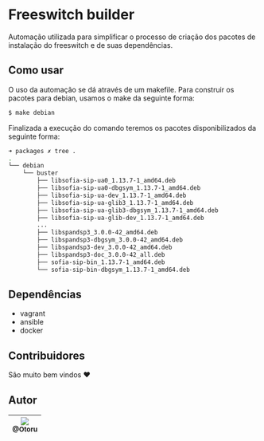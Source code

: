 # Freeswitch builder

Automação utilizada para simplificar o processo de criação dos pacotes de instalação do freeswitch e de suas dependências.

## Como usar

O uso da automação se dá através de um makefile. Para construir os pacotes para debian, usamos o make da seguinte forma:

```bash
$ make debian
```

Finalizada a execução do comando teremos os pacotes disponibilizados da seguinte forma:

```bash
➜ packages ✗ tree .
.
└── debian
    └── buster
        ├── libsofia-sip-ua0_1.13.7-1_amd64.deb
        ├── libsofia-sip-ua0-dbgsym_1.13.7-1_amd64.deb
        ├── libsofia-sip-ua-dev_1.13.7-1_amd64.deb
        ├── libsofia-sip-ua-glib3_1.13.7-1_amd64.deb
        ├── libsofia-sip-ua-glib3-dbgsym_1.13.7-1_amd64.deb
        ├── libsofia-sip-ua-glib-dev_1.13.7-1_amd64.deb
        ...
        ├── libspandsp3_3.0.0-42_amd64.deb
        ├── libspandsp3-dbgsym_3.0.0-42_amd64.deb
        ├── libspandsp3-dev_3.0.0-42_amd64.deb
        ├── libspandsp3-doc_3.0.0-42_all.deb
        ├── sofia-sip-bin_1.13.7-1_amd64.deb
        └── sofia-sip-bin-dbgsym_1.13.7-1_amd64.deb

```

## Dependências

- vagrant
- ansible
- docker

## Contribuidores

São muito bem vindos ❤️

## Autor

| [<img src="https://avatars0.githubusercontent.com/u/26543872?v=3&s=115"><br><sub>@Otoru</sub>](https://github.com/Otoru) |
| :----------------------------------------------------------------------------------------------------------------------: |
